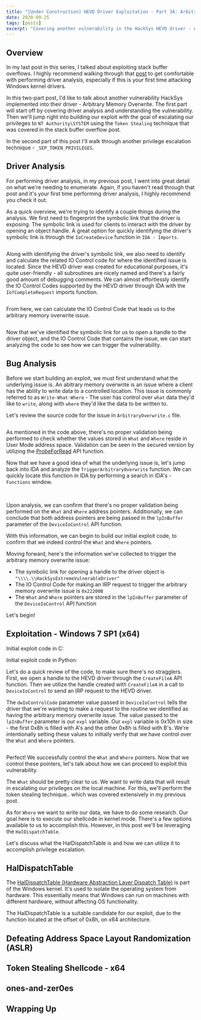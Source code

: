 ```yaml
---
title: "[Under Construction] HEVD Driver Exploitation - Part 3A: Arbitrary Memory Overwrite (Token Stealing)"
date: 2020-09-25
tags: [posts]
excerpt: "Covering another vulnerability in the HackSys HEVD driver - Arbitrary Memory Overwrite"
---
```

Overview
---
In my last post in this series, I talked about exploiting stack buffer overflows. I highly recommend walking through that [post](https://jb05s.github.io/HEVD-Driver-Exploitation-Part-2-Stack-Overflow-Presented-in-Python-and-C/) to get comfortable with performing driver analysis, especially if this is your first time attacking Windows kernel drivers.

In this two-part post, I'd like to talk about another vulnerability HackSys implemented into their driver - Arbitrary Memory Overwrite. The first part will start off by covering driver analysis and understanding the vulnerability. Then we'll jump right into building our exploit with the goal of escalating our privileges to `NT Authority\SYSTEM` using the `Token Stealing` technique that was covered in the stack buffer overflow post. 

In the second part of this post I'll walk through another privilege escalation technique - `_SEP_TOKEN_PRIVILEGES`.

Driver Analysis
---
For performing driver analysis, in my previous post, I went into great detail on what we're needing to enumerate. Again, if you haven't read through that post and it's your first time performing driver analysis, I highly recommend you check it out.

As a quick overview, we're trying to identify a couple things during the analysis. We first need to fingerprint the symbolic link that the driver is exposing. The symbolic link is used for clients to interact with the driver by opening an object handle. A great option for quickly identifying the driver's symbolic link is through the `IoCreateDevice` function in `IDA - Imports`.

<img src="{{ site.url }}{{ site.baseurl }}/images/hevd-pt3a/ida-imports-iocreatedevice-devicename.png" alt="">

Along with identifying the driver's symbolic link, we also need to identify and calculate the related IO Control code for where the identified issue is located. Since the HEVD driver was created for educational purposes, it's quite user-friendly - all subroutines are nicely named and there's a fairly good amount of debugging comments. We can almost effortlessly identify the IO Control Codes supported by the HEVD driver through IDA with the `IofCompleteRequest` imports function.

<img src="{{ site.url }}{{ site.baseurl }}/images/hevd-pt3a/ida-imports-iofcompleterequest-ioctlcodes.png" alt="">

From here, we can calculate the IO Control Code that leads us to the arbitrary memory overwrite issue.

<img src="{{ site.url }}{{ site.baseurl }}/images/hevd-pt3a/ida-irpdeviceiocontrolhandler.png" alt="">

Now that we've identified the symbolic link for us to open a handle to the driver object, and the IO Control Code that contains the issue, we can start analyzing the code to see how we can trigger the vulnerability.

Bug Analysis
---
Before we start building an exploit, we must first understand what the underlying issue is. An abitrary memory overwrite is an issue where a client has the ability to write data to a controlled location. This issue is commonly referred to as `Write-What-Where` - The user has control over `what` data they'd like to `write`, along with `where` they'd like the data to be written to.

Let's review the source code for the issue in `ArbitraryOverwrite.c` file.

<img src="{{ site.url }}{{ site.baseurl }}/images/hevd-pt3a/hevd-amo-code.png" alt="">

As mentioned in the code above, there's no proper validation being performed to check whether the values stored in `What` and `Where` reside in User Mode address space. Validation can be seen in the secured version by utilizing the [ProbeForRead](https://docs.microsoft.com/en-us/windows-hardware/drivers/ddi/wdm/nf-wdm-probeforread) API function.

Now that we have a good idea of what the underlying issue is, let's jump back into IDA and analyze the `TriggerArbitraryOverwrite` function. We can quickly locate this function in IDA by performing a search in IDA's - `Functions` window.

<img src="{{ site.url }}{{ site.baseurl }}/images/hevd-pt3a/ida-function-search.png" alt="">

<img src="{{ site.url }}{{ site.baseurl }}/images/hevd-pt3a/amo-vuln.png" alt="">

Upon analysis, we can confirm that there's no proper validation being performed on the `What` and `Where` address pointers. Additionally, we can conclude that both address pointers are being passed in the `lpInBuffer` parameter of the `DeviceIoControl` API function.

With this information, we can begin to build our initial exploit code, to confirm that we indeed control the `What` and `Where` pointers.

Moving forward, here's the information we've collected to trigger the arbitrary memory overwrite issue:
- The symbolic link for opening a handle to the driver object is `"\\\\.\\HackSysExtremeVulnerableDriver"`
- The IO Control Code for making an IRP request to trigger the arbitrary memory overwrite issue is `0x22200B`
- The `What` and `Where` pointers are stored in the `lpInBuffer` parameter of the `DeviceIoControl` API function

Let's begin!

Exploitation - Windows 7 SP1 (x64)
---
Initial exploit code in C:  
<img src="{{ site.url }}{{ site.baseurl }}/images/hevd-pt3a/exploit-c-code-1.png" alt="">

Initial exploit code in Python:  
<img src="{{ site.url }}{{ site.baseurl }}/images/hevd-pt3a/exploit-python-code-1.png" alt="">

Let's do a quick review of the code, to make sure there's no stragglers. First, we open a handle to the HEVD driver through the `CreateFileA` API function. Then we utilize the handle created with `CreateFileA` in a call to `DeviceIoControl` to send an IRP request to the HEVD driver. 

The `dwIoControlCode` parameter value passed in `DeviceIoControl` tells the driver that we're wanting to make a request to the routine we identified as having the arbitrary memory overwrite issue. The value passed to the `lpInBuffer` parameter is our `expl` variable. Our `expl` variable is 0x10h in size - the first 0x8h is filled with A's and the other 0x8h is filled with B's. We're intentionally setting these values to initially verify that we have control over the `What` and `Where` pointers.

<img src="{{ site.url }}{{ site.baseurl }}/images/hevd-pt3a/windbg-trigger-amo-output.png" alt="">

Perfect! We successfully control the `What` and `Where` pointers. Now that we control these pointers, let's talk about how we can proceed to exploit this vulnerability.

The `What` should be pretty clear to us. We want to write data that will result in escalating our privileges on the local machine. For this, we'll perform the token stealing technique.. which was covered extensively in my previous post.

As for `Where` we want to write our data, we have to do some research. Our goal here is to execute our shellcode in kernel mode. There's a few options available to us to accomplish this. However, in this post we'll be leveraging the `HalDispatchTable`. 

Let's discuss what the HalDispatchTable is and how we can utilize it to accomplish privilege escalation.

HalDispatchTable
---
The [HalDispatchTable (Hardware Abstraction Layer Dispatch Table)](https://www.geoffchappell.com/studies/windows/km/ntoskrnl/structs/hal_dispatch.htm) is part of the Windows kernel. It's used to isolate the operating system from hardware. This essentially means that Windows can run on machines with different hardware, without affecting OS functionality.

The HalDispatchTable is a suitable candidate for our exploit, due to the function located at the offset of 0x8h, on x64 architecture.

Defeating Address Space Layout Randomization (ASLR)
---

Token Stealing Shellcode - x64
---

ones-and-zer0es
---

Wrapping Up
---